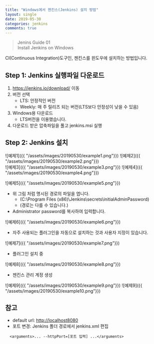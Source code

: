 ---title: "Windows에서 젠킨스(Jenkins) 설치 방법"layout: singledate: 2019-05-30categories: jenkinscomments: true--->Jenins Guide 01   Install Jenkins on WindowsCI(Continuous Integration)도구인, 젠킨스를 윈도우에 설치하는 방법입니다.## Step 1: Jenkins 실행파일 다운로드1. <https://jenkins.io/download/> 이동2. 버전 선택    - LTS: 안정적인 버전    - Weekly: 매 주 릴리즈 되는 버전(LTS보다 안정성이 낮을 수 있음)3. Windows용 다운로드    - LTS버전을 이용했습니다.4. 다운로드 받은 압축파일을 풀고 jenkins.msi 실행 ## Step 2: Jenkins 설치![예제1]({{ "/assets/images/20190530/example1.png"}})![예제2]({{ "/assets/images/20190530/example2.png"}})  ![예제3]({{ "/assets/images/20190530/example3.png"}})![예제4]({{ "/assets/images/20190530/example4.png"}})![예제5]({{ "/assets/images/20190530/example5.png"}})- 위 그림 처럼 명시된 경로의 파일을 엽니다.    - (C:\Program Files (x86)\Jenkins\secrets\initialAdminPassword)    - (경로는 다를 수 있습니다.)- Administrator password를 복사하여 입력합니다.![예제6]({{ "/assets/images/20190530/example6.png"}})- 자주 사용되는 플러그인을 자동으로 설치하는 것과 사용자 지정이 있습니다.![예제7]({{ "/assets/images/20190530/example7.png"}})- 플러그인 설치 중![예제8]({{ "/assets/images/20190530/example8.png"}})- 젠킨스 관리 계정 생성  ![예제9]({{ "/assets/images/20190530/example9.png"}})![예제9]({{ "/assets/images/20190530/example10.png"}})## 참고- default url: <http://localhost8080>- 포트 변경: Jenkins 폴더 경로에서 jenkins.xml 편집```  <arguments>... --httpPort=[포트 입력] ...</arguments>```